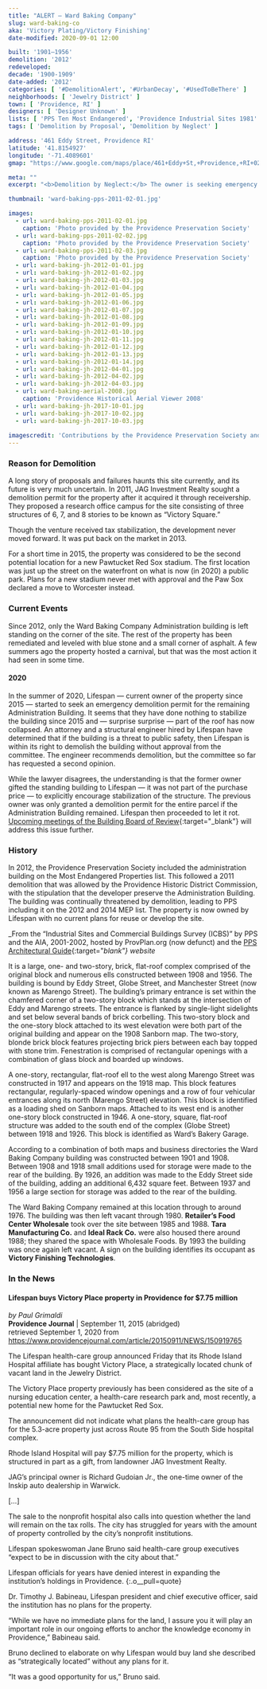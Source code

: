 ```yaml
---
title: "ALERT – Ward Baking Company"
slug: ward-baking-co
aka: 'Victory Plating/Victory Finishing'
date-modified: 2020-09-01 12:00

built: '1901–1956'
demolition: '2012'
redeveloped: 
decade: '1900-1909'
date-added: '2012'
categories: [ '#DemolitionAlert', '#UrbanDecay', '#UsedToBeThere' ]
neighborhoods: [ 'Jewelry District' ]
town: [ 'Providence, RI' ]
designers: [ 'Designer Unknown' ]
lists: [ 'PPS Ten Most Endangered', 'Providence Industrial Sites 1981' ]
tags: [ 'Demolition by Proposal', 'Demolition by Neglect' ]

address: '461 Eddy Street, Providence RI'
latitude: '41.8154927'
longitude: '-71.4089601'
gmap: "https://www.google.com/maps/place/461+Eddy+St,+Providence,+RI+02903/@41.8154927,-71.4089601,17z/data=!3m1!4b1!4m5!3m4!1s0x89e4456a14bd66f1:0xd2dbfce59fc96a1f!8m2!3d41.8154927!4d-71.4067714"

meta: ""
excerpt: "<b>Demolition by Neglect:</b> The owner is seeking emergency demolition permission on the only remaining section due, in part, to their own lack of maintenance of the building."

thumbnail: 'ward-baking-pps-2011-02-01.jpg'

images:
  - url: ward-baking-pps-2011-02-01.jpg
    caption: 'Photo provided by the Providence Preservation Society'
  - url: ward-baking-pps-2011-02-02.jpg
    caption: 'Photo provided by the Providence Preservation Society'
  - url: ward-baking-pps-2011-02-03.jpg
    caption: 'Photo provided by the Providence Preservation Society'
  - url: ward-baking-jh-2012-01-01.jpg
  - url: ward-baking-jh-2012-01-02.jpg
  - url: ward-baking-jh-2012-01-03.jpg
  - url: ward-baking-jh-2012-01-04.jpg
  - url: ward-baking-jh-2012-01-05.jpg
  - url: ward-baking-jh-2012-01-06.jpg
  - url: ward-baking-jh-2012-01-07.jpg
  - url: ward-baking-jh-2012-01-08.jpg
  - url: ward-baking-jh-2012-01-09.jpg
  - url: ward-baking-jh-2012-01-10.jpg
  - url: ward-baking-jh-2012-01-11.jpg
  - url: ward-baking-jh-2012-01-12.jpg
  - url: ward-baking-jh-2012-01-13.jpg
  - url: ward-baking-jh-2012-01-14.jpg
  - url: ward-baking-jh-2012-04-01.jpg
  - url: ward-baking-jh-2012-04-02.jpg
  - url: ward-baking-jh-2012-04-03.jpg
  - url: ward-baking-aerial-2008.jpg
    caption: 'Providence Historical Aerial Viewer 2008'
  - url: ward-baking-jh-2017-10-01.jpg
  - url: ward-baking-jh-2017-10-02.jpg
  - url: ward-baking-jh-2017-10-03.jpg
  
imagescredit: 'Contributions by the Providence Preservation Society and the Providence Historical Aerial Viewer.'
---
```


### Reason for Demolition

A long story of proposals and failures haunts this site currently, and its future is very much uncertain. In 2011, JAG Investment Realty sought a demolition permit for the property after it acquired it through receivership. They proposed a research office campus for the site consisting of three structures of 6, 7, and 8 stories to be known as “Victory Square.”

Though the venture received tax stabilization, the development never moved forward. It was put back on the market in 2013.

For a short time in 2015, the property was considered to be the second potential location for a new Pawtucket Red Sox stadium. The first location was just up the street on the waterfront on what is now (in 2020) a public park. Plans for a new stadium never met with approval and the Paw Sox declared a move to Worcester instead. 


### Current Events

Since 2012, only the Ward Baking Company Administration building is left standing on the corner of the site. The rest of the property has been remediated and leveled with blue stone and a small corner of asphalt. A few summers ago the property hosted a carnival, but that was the most action it had seen in some time. 

#### 2020

In the summer of 2020, Lifespan — current owner of the property since 2015 — started to seek an emergency demolition permit for the remaining Administration Building. It seems that they have done nothing to stabilize the building since 2015 and — surprise surprise — part of the roof has now collapsed. An attorney and a structural engineer hired by Lifespan have determined that if the building is a threat to public safety, then Lifespan is within its right to demolish the building without approval from the committee. The engineer recommends demolition, but the committee so far has requested a second opinion. 

While the lawyer disagrees, the understanding is that the former owner gifted the standing building to Lifespan — it was not part of the purchase price — to explicitly encourage stabilization of the structure. The previous owner was only granted a demolition permit for the entire parcel if the Administration Building remained. Lifespan then proceeded to let it rot. [Upcoming meetings of the Building Board of Review](//www.providenceri.gov/inspection/boards-of-review/){:target="_blank"} will address this issue further. 


### History

In 2012, the Providence Preservation Society included the administration building on the Most Endangered Properties list. This followed a 2011 demolition that was allowed by the Providence Historic District Commission, with the stipulation that the developer preserve the Administration Building. The building was continually threatened by demolition, leading to PPS including it on the 2012 and 2014 MEP list. The property is now owned by Lifespan with no current plans for reuse or develop the site. 

_From the “Industrial Sites and Commercial Buildings Survey (ICBS)” by PPS and the AIA, 2001-2002, hosted by ProvPlan.org (now defunct) and the [PPS Architectural Guide](//guide.ppsri.org/property/ward-baking-company-administration-building){:target="_blank"} website_

It is a large, one- and two-story, brick, flat-roof complex comprised of the original block and numerous ells constructed between 1908 and 1956. The building is bound by Eddy Street, Globe Street, and Manchester Street (now known as Marengo Street). The building’s primary entrance is set within the chamfered corner of a two-story block which stands at the intersection of Eddy and Marengo streets. The entrance is flanked by single-light sidelights and set below several bands of brick corbelling. This two-story block and the one-story block attached to its west elevation were both part of the original building and appear on the 1908 Sanborn map. The two-story, blonde brick block features projecting brick piers between each bay topped with stone trim. Fenestration is comprised of rectangular openings with a combination of glass block and boarded up windows.

A one-story, rectangular, flat-roof ell to the west along Marengo Street was constructed in 1917 and appears on the 1918 map. This block features rectangular, regularly-spaced window openings and a row of four vehicular entrances along its north (Marengo Street) elevation. This block is identified as a loading shed on Sanborn maps. Attached to its west end is another one-story block constructed in 1946. A one-story, square, flat-roof structure was added to the south end of the complex (Globe Street) between 1918 and 1926. This block is identified as Ward’s Bakery Garage.

According to a combination of both maps and business directories the Ward Baking Company building was constructed between 1901 and 1908. Between 1908 and 1918 small additions used for storage were made to the rear of the building. By 1926, an addition was made to the Eddy Street side of the building, adding an additional 6,432 square feet. Between 1937 and 1956 a large section for storage was added to the rear of the building.

The Ward Baking Company remained at this location through to around 1976. The building was then left vacant through 1980. **Retailer’s Food Center Wholesale** took over the site between 1985 and 1988. **Tara Manufacturing Co.** and **Ideal Rack Co.** were also housed there around 1988; they shared the space with Wholesale Foods. By 1993 the building was once again left vacant. A sign on the building identifies its occupant as **Victory Finishing Technologies**.


### In the News

#### Lifespan buys Victory Place property in Providence for $7.75 million

_by Paul Grimaldi_  
**Providence Journal** | September 11, 2015 (abridged)  
retrieved September 1, 2020 from https://www.providencejournal.com/article/20150911/NEWS/150919765

The Lifespan health-care group announced Friday that its Rhode Island Hospital affiliate has bought Victory Place, a strategically located chunk of vacant land in the Jewelry District.

The Victory Place property previously has been considered as the site of a nursing education center, a health-care research park and, most recently, a potential new home for the Pawtucket Red Sox.

The announcement did not indicate what plans the health-care group has for the 5.3-acre property just across Route 95 from the South Side hospital complex.

Rhode Island Hospital will pay $7.75 million for the property, which is structured in part as a gift, from landowner JAG Investment Realty.

JAG’s principal owner is Richard Gudoian Jr., the one-time owner of the Inskip auto dealership in Warwick.

[…]

The sale to the nonprofit hospital also calls into question whether the land will remain on the tax rolls. The city has struggled for years with the amount of property controlled by the city’s nonprofit institutions.

Lifespan spokeswoman Jane Bruno said health-care group executives “expect to be in discussion with the city about that.”

Lifespan officials for years have denied interest in expanding the institution’s holdings in Providence.
{:.o__pull=quote}

Dr. Timothy J. Babineau, Lifespan president and chief executive officer, said the institution has no plans for the property.

“While we have no immediate plans for the land, I assure you it will play an important role in our ongoing efforts to anchor the knowledge economy in Providence,” Babineau said.

Bruno declined to elaborate on why Lifespan would buy land she described as “strategically located” without any plans for it.

“It was a good opportunity for us,” Bruno said.

